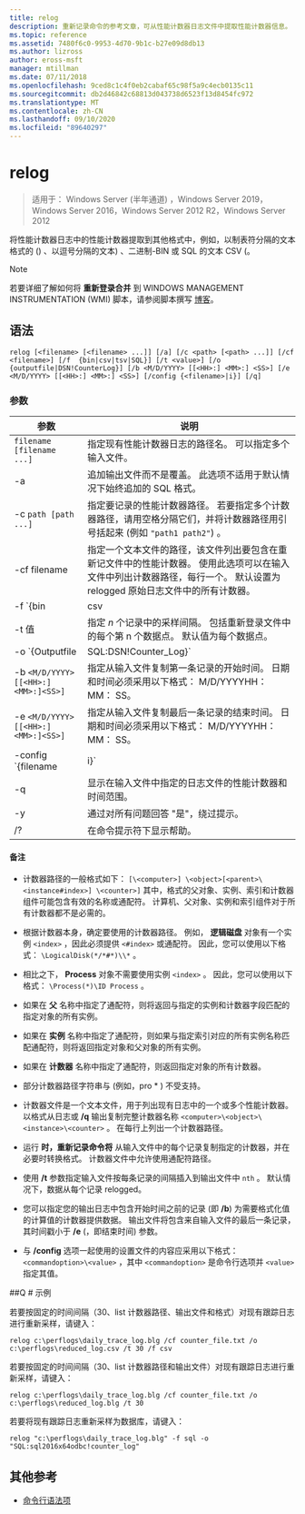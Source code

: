 ```yaml
---
title: relog
description: 重新记录命令的参考文章，可从性能计数器日志文件中提取性能计数器信息。
ms.topic: reference
ms.assetid: 7480f6c0-9953-4d70-9b1c-b27e09d8db13
ms.author: lizross
author: eross-msft
manager: mtillman
ms.date: 07/11/2018
ms.openlocfilehash: 9ced8c1c4f0eb2cabaf65c98f5a9c4ecb0135c11
ms.sourcegitcommit: db2d46842c68813d043738d6523f13d8454fc972
ms.translationtype: MT
ms.contentlocale: zh-CN
ms.lasthandoff: 09/10/2020
ms.locfileid: "89640297"
---
```

# <a name="relog"></a>relog

> 适用于： Windows Server (半年通道) ，Windows Server 2019，Windows Server 2016，Windows Server 2012 R2，Windows Server 2012

将性能计数器日志中的性能计数器提取到其他格式中，例如，以制表符分隔的文本格式的 () 、以逗号分隔的文本) 、二进制-BIN 或 SQL 的文本 CSV (。

>[!NOTE]
>若要详细了解如何将 **重新登录合并** 到 WINDOWS MANAGEMENT INSTRUMENTATION (WMI) 脚本，请参阅脚本撰写 [博客](https://devblogs.microsoft.com/scripting/)。

## <a name="syntax"></a>语法

```
relog [<filename> [<filename> ...]] [/a] [/c <path> [<path> ...]] [/cf <filename>] [/f  {bin|csv|tsv|SQL}] [/t <value>] [/o {outputfile|DSN!CounterLog}] [/b <M/D/YYYY> [[<HH>:] <MM>:] <SS>] [/e <M/D/YYYY> [[<HH>:] <MM>:] <SS>] [/config {<filename>|i}] [/q]
```

### <a name="parameters"></a>参数

| 参数 | 说明 |
|--|--|
| `filename [filename ...]` | 指定现有性能计数器日志的路径名。 可以指定多个输入文件。 |
| -a | 追加输出文件而不是覆盖。 此选项不适用于默认情况下始终追加的 SQL 格式。 |
| -c `path [path ...]` | 指定要记录的性能计数器路径。 若要指定多个计数器路径，请用空格分隔它们，并将计数器路径用引号括起来 (例如 `"path1 path2"`) 。 |
| -cf filename | 指定一个文本文件的路径，该文件列出要包含在重新记文件中的性能计数器。 使用此选项可以在输入文件中列出计数器路径，每行一个。 默认设置为 relogged 原始日志文件中的所有计数器。 |
| -f `{bin | csv | tsv | SQL}` | 指定输出文件格式的路径名。 默认格式为 **bin**。 对于 SQL 数据库，输出文件指定 `DSN!CounterLog` 。 您可以使用 ODBC 管理器将 DSN 配置 (数据库系统名称) 来指定数据库位置。 |
| -t 值 | 指定 *n* 个记录中的采样间隔。 包括重新登录文件中的每个第 n 个数据点。 默认值为每个数据点。 |
| -o `{Outputfile | SQL:DSN!Counter_Log}` | 指定输出文件或将写入计数器的 SQL 数据库的路径名。 <P>**注意：** 对于64位和32位版本的 relog.exe，必须分别在 ODBC 数据源中定义一个 DSN (64 位和32位) 系统上。 使用 "SQL Server" ODBC 驱动程序定义 DSN。 |
| -b `<M/D/YYYY> [[<HH>:]<MM>:]<SS>]` | 指定从输入文件复制第一条记录的开始时间。 日期和时间必须采用以下格式： M/D/YYYYHH： MM： SS。 |
| -e `<M/D/YYYY> [[<HH>:]<MM>:]<SS>]` | 指定从输入文件复制最后一条记录的结束时间。 日期和时间必须采用以下格式： M/D/YYYYHH： MM： SS。 |
| -config `{filename | i}` | 指定包含命令行参数的设置文件的路径名。 如果使用的是配置文件，则可以使用 **-i** 作为占位符，获取可放置在命令行上的输入文件的列表。 如果使用的是命令行，请不要使用 **-i**。 你还可以使用通配符，例如 `*.blg` 一次指定多个输入文件名。 |
| -q | 显示在输入文件中指定的日志文件的性能计数器和时间范围。 |
| -y | 通过对所有问题回答 "是"，绕过提示。 |
| /? | 在命令提示符下显示帮助。 |

#### <a name="remarks"></a>备注

- 计数器路径的一般格式如下： `[\<computer>] \<object>[<parent>\<instance#index>] \<counter>]` 其中，格式的父对象、实例、索引和计数器组件可能包含有效的名称或通配符。 计算机、父对象、实例和索引组件对于所有计数器都不是必需的。

- 根据计数器本身，确定要使用的计数器路径。 例如， **逻辑磁盘** 对象有一个实例 `<index>` ，因此必须提供 `<#index>` 或通配符。 因此，您可以使用以下格式： `\LogicalDisk(*/*#*)\\*` 。

- 相比之下， **Process** 对象不需要使用实例 `<index>` 。 因此，您可以使用以下格式： `\Process(*)\ID Process` 。

- 如果在 **父** 名称中指定了通配符，则将返回与指定的实例和计数器字段匹配的指定对象的所有实例。

- 如果在 **实例** 名称中指定了通配符，则如果与指定索引对应的所有实例名称匹配通配符，则将返回指定对象和父对象的所有实例。

- 如果在 **计数器** 名称中指定了通配符，则返回指定对象的所有计数器。

- 部分计数器路径字符串与 (例如，pro * ) 不受支持。

- 计数器文件是一个文本文件，用于列出现有日志中的一个或多个性能计数器。 以格式从日志或 **/q** 输出复制完整计数器名称 `<computer>\<object>\<instance>\<counter>` 。 在每行上列出一个计数器路径。

- 运行 **时，重新记录命令将** 从输入文件中的每个记录复制指定的计数器，并在必要时转换格式。 计数器文件中允许使用通配符路径。

- 使用 **/t** 参数指定输入文件按每条记录的间隔插入到输出文件中 `nth` 。 默认情况下，数据从每个记录 relogged。

- 您可以指定您的输出日志中包含开始时间之前的记录 (即 **/b**) 为需要格式化值的计算值的计数器提供数据。 输出文件将包含来自输入文件的最后一条记录，其时间戳小于 **/e** (，即结束时间) 参数。

- 与 **/config** 选项一起使用的设置文件的内容应采用以下格式： `<commandoption>\<value>` ，其中 `<commandoption>` 是命令行选项并 `<value>` 指定其值。

##<a name="q-examples"></a>Q # 示例

若要按固定的时间间隔（30、list 计数器路径、输出文件和格式）对现有跟踪日志进行重新采样，请键入：

```
relog c:\perflogs\daily_trace_log.blg /cf counter_file.txt /o c:\perflogs\reduced_log.csv /t 30 /f csv
```

若要按固定的时间间隔（30、list 计数器路径和输出文件）对现有跟踪日志进行重新采样，请键入：

```
relog c:\perflogs\daily_trace_log.blg /cf counter_file.txt /o c:\perflogs\reduced_log.blg /t 30
```

若要将现有跟踪日志重新采样为数据库，请键入：

```
relog "c:\perflogs\daily_trace_log.blg" -f sql -o "SQL:sql2016x64odbc!counter_log"
```

## <a name="additional-references"></a>其他参考

- [命令行语法项](command-line-syntax-key.md)
